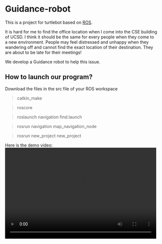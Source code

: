 # Guidance-robot

This is a project for turtlebot based on [ROS](https://www.ros.org/).

It is hard for me to find the office location when I come into the CSE building of UCSD. I think it should be the same for every people when they come to a new environment. People may feel distressed and unhappy when they wandering off and cannot find the exact location of their destination. They are about to be late for their meetings!

We develop a Guidance robot to help this issue. 

## How to launch our program?
Download the files in the src file of your ROS workspace

> catkin_make

> roscore

> roslaunch navigation find.launch

> rosrun navigation map_navigation_node

> rosrun new_project new_project

Here is the demo video:
<video src="https://drive.google.com/file/d/1UxDBCt74IqYm0Li7-sQCmeivUYO-Q_eM/view?usp=sharing" controls="controls" width="500" height="300">
